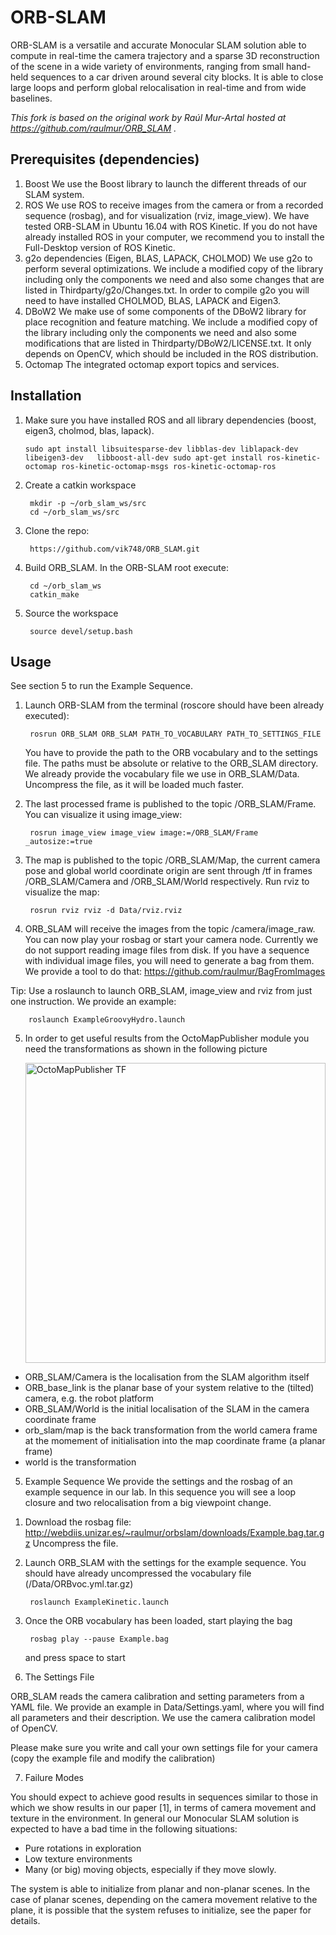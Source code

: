 # ORB-SLAM
ORB-SLAM is a versatile and accurate Monocular SLAM solution able to compute in real-time the camera trajectory and a sparse 3D reconstruction of the scene in a wide variety of environments, ranging from small hand-held sequences to a car driven around several city blocks. It is able to close large loops and perform global relocalisation in real-time and from wide baselines.

*This fork is based on the original work by Raúl Mur-Artal hosted at  https://github.com/raulmur/ORB_SLAM .*
## Prerequisites (dependencies)
1. Boost
We use the Boost library to launch the different threads of our SLAM system.
1. ROS
We use ROS to receive images from the camera or from a recorded sequence (rosbag), and for visualization (rviz, image_view). 
We have tested ORB-SLAM in Ubuntu 16.04 with ROS Kinetic. 
If you do not have already installed ROS in your computer, we recommend you to install the Full-Desktop version of ROS Kinetic. 
1. g2o dependencies (Eigen, BLAS, LAPACK, CHOLMOD)
We use g2o to perform several optimizations. We include a modified copy of the library including only the components we need 
and also some changes that are listed in Thirdparty/g2o/Changes.txt. 
In order to compile g2o you will need to have installed CHOLMOD, BLAS, LAPACK and Eigen3.
1. DBoW2
We make use of some components of the DBoW2 library for place recognition and feature matching. We include a modified copy of the library including only the components we need and also some modifications that are listed in Thirdparty/DBoW2/LICENSE.txt. 
It only depends on OpenCV, which should be included in the ROS distribution.
1. Octomap 
  The integrated octomap export topics and services.


## Installation
1. Make sure you have installed ROS and all library dependencies (boost, eigen3, cholmod, blas, lapack).
   ``` 
   sudo apt install libsuitesparse-dev libblas-dev liblapack-dev libeigen3-dev   libboost-all-dev sudo apt-get install ros-kinetic-octomap ros-kinetic-octomap-msgs ros-kinetic-octomap-ros
   ```

2. Create a catkin workspace

		mkdir -p ~/orb_slam_ws/src
		cd ~/orb_slam_ws/src

3. Clone the repo:

		https://github.com/vik748/ORB_SLAM.git

4. Build ORB_SLAM. In the ORB-SLAM root execute:

		cd ~/orb_slam_ws
		catkin_make
5. Source the workspace

		source devel/setup.bash
## Usage

See section 5 to run the Example Sequence.

1. Launch ORB-SLAM from the terminal (roscore should have been already executed):

		rosrun ORB_SLAM ORB_SLAM PATH_TO_VOCABULARY PATH_TO_SETTINGS_FILE
   You have to provide the path to the ORB vocabulary and to the settings file. The paths must be absolute or relative to the ORB_SLAM directory.  
We already provide the vocabulary file we use in ORB_SLAM/Data. Uncompress the file, as it will be loaded much faster.

2. The last processed frame is published to the topic /ORB_SLAM/Frame. You can visualize it using image_view:

		rosrun image_view image_view image:=/ORB_SLAM/Frame _autosize:=true

3. The map is published to the topic /ORB_SLAM/Map, the current camera pose and global world coordinate origin are sent through /tf in frames /ORB_SLAM/Camera and /ORB_SLAM/World respectively.  Run rviz to visualize the map:

		rosrun rviz rviz -d Data/rviz.rviz

4. ORB_SLAM will receive the images from the topic /camera/image_raw. You can now play your rosbag or start your camera node. 
Currently we do not support reading image files from disk. If you have a sequence with individual image files, 
you will need to generate a bag from them. We provide a tool to do that: https://github.com/raulmur/BagFromImages


Tip: Use a roslaunch to launch ORB_SLAM, image_view and rviz from just one instruction. We provide an example:

		roslaunch ExampleGroovyHydro.launch

5. In order to get useful results from the OctoMapPublisher module you need the transformations as shown in the following picture
   
   <img src="orb_slam/doc/map_tfs.png" alt="OctoMapPublisher TF" width="480" align="middle">  

* ORB_SLAM/Camera is the localisation from the SLAM algorithm itself
* ORB_base_link is the planar base of your system relative to the (tilted) camera, e.g. the robot platform
* ORB_SLAM/World is the initial localisation of the SLAM in the camera coordinate frame
* orb_slam/map is the back transformation from the world camera frame at the momement of initialisation into the map coordinate frame (a planar frame)
* world is the transformation


5) Example Sequence
We provide the settings and the rosbag of an example sequence in our lab. In this sequence you will see a loop closure and two relocalisation from a big viewpoint change.

1. Download the rosbag file:  http://webdiis.unizar.es/~raulmur/orbslam/downloads/Example.bag.tar.gz
Uncompress the file.

2. Launch ORB_SLAM with the settings for the example sequence. You should have already uncompressed the vocabulary file (/Data/ORBvoc.yml.tar.gz)

		roslaunch ExampleKinetic.launch

3. Once the ORB vocabulary has been loaded, start playing the bag 

		rosbag play --pause Example.bag

	and press space to start

6) The Settings File

ORB_SLAM reads the camera calibration and setting parameters from a YAML file. We provide an example in Data/Settings.yaml, where you will find all parameters and their description. We use the camera calibration model of OpenCV.

Please make sure you write and call your own settings file for your camera (copy the example file and modify the calibration)

7) Failure Modes

You should expect to achieve good results in sequences similar to those in which we show results in our paper [1], in terms of camera movement and texture in the environment. In general our Monocular SLAM solution is expected to have a bad time in the following situations:
- Pure rotations in exploration
- Low texture environments
- Many (or big) moving objects, especially if they move slowly.

The system is able to initialize from planar and non-planar scenes. In the case of planar scenes, depending on the camera movement relative to the plane, it is possible that the system refuses to initialize, see the paper for details. 
